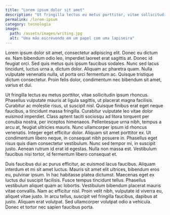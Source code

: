 ```yaml
---
title: "Lorem ipsum dolor sit amet"
description: "Ut fringilla lectus eu metus porttitor, vitae sollicitudin ipsum rhoncus."
permalink: /lorem-ipsum
category: tecnologia
image:
  path: /assets/images/writing.jpg
  alt: "Uma mão escrevendo em um papel com uma lapiseira"
---
```


Lorem ipsum dolor sit amet, consectetur adipiscing elit. Donec eu dictum ex. Nam bibendum odio leo, imperdiet laoreet erat sagittis at. Donec id feugiat orci. Sed quis metus quis ipsum faucibus sodales. Nunc sed lacus tincidunt, luctus urna a, dictum dolor. Aliquam ac pharetra quam. Nulla vulputate venenatis nulla, ut porta orci fermentum ac. Quisque tristique dictum consectetur. Proin felis dolor, condimentum nec bibendum sit amet, varius et dui.

Ut fringilla lectus eu metus porttitor, vitae sollicitudin ipsum rhoncus. Phasellus vulputate mauris at ligula sagittis, ut placerat magna facilisis. Curabitur ac molestie risus, ut suscipit nisl. Quisque finibus erat eget neque faucibus, a tincidunt massa fringilla. Curabitur vulputate leo vitae dolor euismod imperdiet. Class aptent taciti sociosqu ad litora torquent per conubia nostra, per inceptos himenaeos. Pellentesque urna nibh, tempus a arcu at, feugiat ultricies mauris. Nunc ullamcorper ipsum id rhoncus venenatis. Integer eget efficitur dolor. Aliquam sit amet porttitor ex. Ut condimentum libero neque, in consequat nibh posuere in. Phasellus eget risus quis diam consectetur vestibulum. Nunc sed tempor mi, in suscipit justo. Aenean rutrum id erat id egestas. Nulla non massa est. Vestibulum faucibus nisi tortor, id fermentum libero consequat et.

Duis faucibus dui ac purus efficitur, ac euismod lacus faucibus. Aliquam interdum et mi sit amet luctus. Mauris sit amet elit ultrices, bibendum eros eu, pulvinar ipsum. In hac habitasse platea dictumst. Maecenas eget ex luctus dui suscipit facilisis. Fusce tempus tincidunt tellus. Phasellus vestibulum aliquet quam ac lobortis. Vestibulum bibendum placerat mauris vitae convallis. Nam ac efficitur nisl. Proin velit nibh, vulputate id viverra eu, aliquet vitae justo. In arcu tellus, suscipit vel fringilla faucibus, dapibus at justo. Aliquam erat volutpat. Sed ullamcorper volutpat odio a vehicula. Donec et tortor nec sapien faucibus porta.
